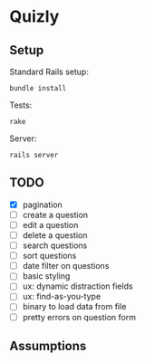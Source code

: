 # Quizly

## Setup

Standard Rails setup:

    bundle install

Tests:

    rake

Server:

    rails server

## TODO

- [x] pagination
- [ ] create a question
- [ ] edit a question
- [ ] delete a question
- [ ] search questions
- [ ] sort questions
- [ ] date filter on questions
- [ ] basic styling
- [ ] ux: dynamic distraction fields
- [ ] ux: find-as-you-type
- [ ] binary to load data from file
- [ ] pretty errors on question form

## Assumptions

